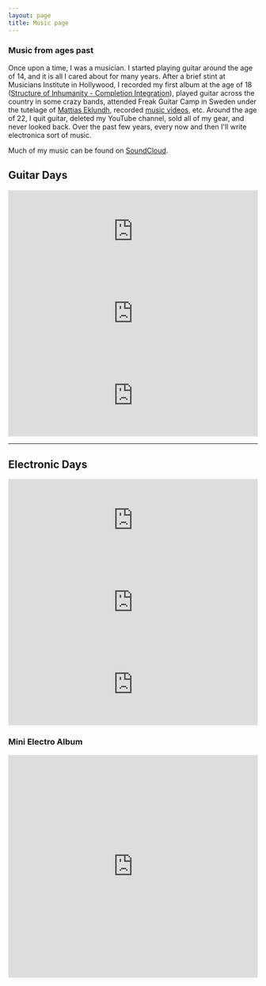 ```yaml
---
layout: page
title: Music page
---
```

### Music from ages past

Once upon a time, I was a musician. I started playing guitar around the age of 14, and it is all I cared about for many years. After a brief stint at Musicians Institute in Hollywood, I recorded my first album at the age of 18 ([Structure of Inhumanity - Completion Integration](https://music.apple.com/us/album/completion-integration/670507056)), played guitar across the country in some crazy bands, attended Freak Guitar Camp in Sweden under the tutelage of [Mattias Eklundh](https://www.youtube.com/channel/UCiPvCMGjTsBhQei10aMMXxQ), recorded [music videos](https://www.youtube.com/watch?v=99tRBC_PWSY), etc. Around the age of 22, I quit guitar, deleted my YouTube channel, sold all of my gear, and never looked back. Over the past few years, every now and then I'll write electronica sort of music.

Much of my music can be found on [SoundCloud](https://soundcloud.com/michael-iuzzolino-space-cadet).


## Guitar Days
<iframe width="100%" height="166" scrolling="no" frameborder="no" allow="autoplay" src="https://w.soundcloud.com/player/?url=https%3A//api.soundcloud.com/tracks/282306137&color=%230057ff&auto_play=false&hide_related=false&show_comments=true&show_user=true&show_reposts=false&show_teaser=true"></iframe>

<iframe width="100%" height="166" scrolling="no" frameborder="no" allow="autoplay" src="https://w.soundcloud.com/player/?url=https%3A//api.soundcloud.com/tracks/213193687&color=%230057ff&auto_play=false&hide_related=false&show_comments=true&show_user=true&show_reposts=false&show_teaser=true"></iframe>

<iframe width="100%" height="166" scrolling="no" frameborder="no" allow="autoplay" src="https://w.soundcloud.com/player/?url=https%3A//api.soundcloud.com/tracks/282307858&color=%230057ff&auto_play=false&hide_related=false&show_comments=true&show_user=true&show_reposts=false&show_teaser=true"></iframe>

---

## Electronic Days

<iframe width="100%" height="166" scrolling="no" frameborder="no" allow="autoplay" src="https://w.soundcloud.com/player/?url=https%3A//api.soundcloud.com/tracks/265740024&color=%230057ff&auto_play=false&hide_related=false&show_comments=true&show_user=true&show_reposts=false&show_teaser=true"></iframe>

<iframe width="100%" height="166" scrolling="no" frameborder="no" allow="autoplay" src="https://w.soundcloud.com/player/?url=https%3A//api.soundcloud.com/tracks/229166943&color=%230057ff&auto_play=false&hide_related=false&show_comments=true&show_user=true&show_reposts=false&show_teaser=true"></iframe>

<iframe width="100%" height="166" scrolling="no" frameborder="no" allow="autoplay" src="https://w.soundcloud.com/player/?url=https%3A//api.soundcloud.com/tracks/199871087&color=%230057ff&auto_play=false&hide_related=false&show_comments=true&show_user=true&show_reposts=false&show_teaser=true"></iframe>

### Mini Electro Album
<iframe width="100%" height="450" scrolling="no" frameborder="no" allow="autoplay" src="https://w.soundcloud.com/player/?url=https%3A//api.soundcloud.com/playlists/156865184&color=%230057ff&auto_play=false&hide_related=false&show_comments=true&show_user=true&show_reposts=false&show_teaser=true"></iframe>
